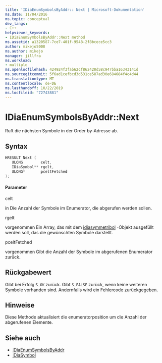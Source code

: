 ```yaml
---
title: 'IDiaEnumSymbolsByAddr:: Next | Microsoft-Dokumentation'
ms.date: 11/04/2016
ms.topic: conceptual
dev_langs:
- C++
helpviewer_keywords:
- IDiaEnumSymbolsByAddr::Next method
ms.assetid: a1320587-7ce7-401f-9548-2f8bcece5cc3
author: mikejo5000
ms.author: mikejo
manager: jillfra
ms.workload:
- multiple
ms.openlocfilehash: 424924f3fab62cf862420d58c947bba16343141d
ms.sourcegitcommit: 5f6ad1cefbcd3d531ce587ad30e684684f4c4d44
ms.translationtype: MT
ms.contentlocale: de-DE
ms.lasthandoff: 10/22/2019
ms.locfileid: "72743881"
---
```

# <a name="idiaenumsymbolsbyaddrnext"></a>IDiaEnumSymbolsByAddr::Next
Ruft die nächsten Symbole in der Order by-Adresse ab.

## <a name="syntax"></a>Syntax

```C++
HRESULT Next ( 
   ULONG        celt,
   IDiaSymbol** rgelt,
   ULONG*       pceltFetched
);
```

#### <a name="parameters"></a>Parameter
 celt

in Die Anzahl der Symbole im Enumerator, die abgerufen werden sollen.

 rgelt

vorgenommen Ein Array, das mit dem [idiasymmetribol](../../debugger/debug-interface-access/idiasymbol.md) -Objekt ausgefüllt werden soll, das die gewünschten Symbole darstellt.

 pceltFetched

vorgenommen Gibt die Anzahl der Symbole im abgerufenen Enumerator zurück.

## <a name="return-value"></a>Rückgabewert
 Gibt bei Erfolg `S_OK` zurück. Gibt `S_FALSE` zurück, wenn keine weiteren Symbole vorhanden sind. Andernfalls wird ein Fehlercode zurückgegeben.

## <a name="remarks"></a>Hinweise
 Diese Methode aktualisiert die enumeratorposition um die Anzahl der abgerufenen Elemente.

## <a name="see-also"></a>Siehe auch
- [IDiaEnumSymbolsByAddr](../../debugger/debug-interface-access/idiaenumsymbolsbyaddr.md)
- [IDiaSymbol](../../debugger/debug-interface-access/idiasymbol.md)